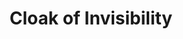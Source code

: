 ---
title: "Cloak of Invisibility"
featuredImage: "photos/products/cloak1.jpg"
imageGallery:
- "photos/cloak2.jpg"
- "photos/cloak3.jpg"
description: "This special cloak grants you instant invisibility. Made popular by hit films Lord of the Brings and Barry Botter." 
reviews:
- name: "Social Anxiety Association"
  reviewDescription: "Instant hit. Our whole group wears this to all the parties."
  rating: "9/10"
  wouldRecommend: true
price: 99.99
category: "Capes"
---
